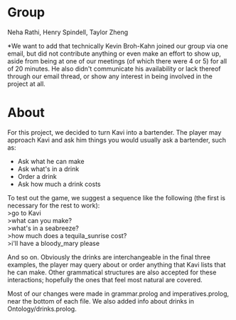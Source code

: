 # Group
Neha Rathi, Henry Spindell, Taylor Zheng

*We want to add that technically Kevin Broh-Kahn joined our group via one email, but did not contribute anything or even make an effort to show up, aside from being at one of our meetings (of which there were 4 or 5) for all of 20 minutes. He also didn't communicate his availability or lack thereof through our email thread, or show any interest in being involved in the project at all.


# About

For this project, we decided to turn Kavi into a bartender. The player may approach Kavi and ask him things you would usually ask a bartender, such as:
<ul>
<li>Ask what he can make</li>
<li>Ask what's in a drink</li>
<li>Order a drink</li>
<li>Ask how much a drink costs</li>
</ul>

To test out the game, we suggest a sequence like the following (the first is necessary for the rest to work):<br/>
\>go to Kavi<br/>
\>what can you make?<br/>
\>what's in a seabreeze?<br/>
\>how much does a tequila_sunrise cost?<br/>
\>i'll have a bloody_mary please<br/>

And so on. Obviously the drinks are interchangeable in the final three examples, the player may query about or order anything that Kavi lists that he can make. Other grammatical structures are also accepted for these interactions; hopefully the ones that feel most natural are covered.

Most of our changes were made in grammar.prolog and imperatives.prolog, near the bottom of each file. We also added info about drinks in Ontology/drinks.prolog.
